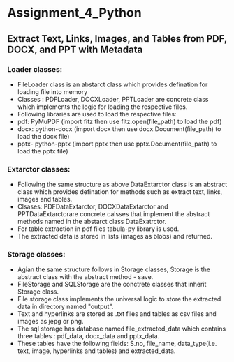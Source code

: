 # Assignment_4_Python

## Extract Text, Links, Images, and Tables from PDF, DOCX, and PPT with Metadata

### Loader classes:

- FileLoader class is an abstarct class which provides defination for loading file into memory
- Classes : PDFLoader, DOCXLoader, PPTLoader are concrete class which implements the logic for loading the respective files.
- Following libraries are used to load the respective files:
- pdf: PyMuPDF (import fitz then use fitz.open(file_path) to load the pdf)
- docx: python-docx (import docx then use docx.Document(file_path) to load the docx file)
- pptx- python-pptx (import pptx then use pptx.Document(file_path) to load the pptx file)

### Extarctor classes:

- Following the same structure as above DataExtarctor class is an abstract class which provides defination for methods such as extract text, links, images and tables.
- Clsases: PDFDataExtarctor, DOCXDataExtarctor and PPTDataExtarctorare concrete calsses that implement the abstract methods named in the abstarct class DataExatrctor.
- For table extraction in pdf files tabula-py library is used.
- The extracted data is stored in lists (images as blobs) and returned.

### Storage classes:

- Agian the same structure follows in Storage classes, Storage is the abstract class with the abstract method - save.
- FileStorage and SQLStorage are the conctrete classes that inherit Storage class.
- File storage class implements the universal logic to store the extracted data in directory named "output".
- Text and hyperlinks are stored as .txt files and tables as csv files and images as jepg or png.
- The sql storage has database named file_extracted_data which contains three tables : pdf_data, docx_data and pptx_data.
- These tables have the following fields: S.no, file_name, data_type(i.e. text, image, hyperlinks and tables) and extracted_data.

